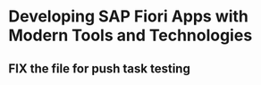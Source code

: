 # Developing SAP Fiori Apps with Modern Tools and Technologies

## FIX the file for push task testing
